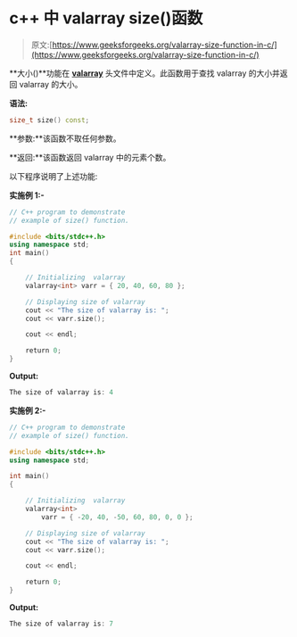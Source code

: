 # c++ 中 valarray size()函数

> 原文:[https://www.geeksforgeeks.org/valarray-size-function-in-c/](https://www.geeksforgeeks.org/valarray-size-function-in-c/)

**大小()**功能在 **[valarray](https://www.geeksforgeeks.org/std-valarray-class-c/)** 头文件中定义。此函数用于查找 valarray 的大小并返回 valarray 的大小。

**语法:**

```cpp
size_t size() const;
```

**参数:**该函数不取任何参数。

**返回:**该函数返回 valarray 中的元素个数。

以下程序说明了上述功能:

**实施例 1:-**

```cpp
// C++ program to demonstrate
// example of size() function.

#include <bits/stdc++.h>
using namespace std;
int main()
{

    // Initializing  valarray
    valarray<int> varr = { 20, 40, 60, 80 };

    // Displaying size of valarray
    cout << "The size of valarray is: ";
    cout << varr.size();

    cout << endl;

    return 0;
}
```

**Output:**

```cpp
The size of valarray is: 4

```

**实施例 2:-**

```cpp
// C++ program to demonstrate
// example of size() function.

#include <bits/stdc++.h>
using namespace std;

int main()
{

    // Initializing  valarray
    valarray<int>
        varr = { -20, 40, -50, 60, 80, 0, 0 };

    // Displaying size of valarray
    cout << "The size of valarray is: ";
    cout << varr.size();

    cout << endl;

    return 0;
}
```

**Output:**

```cpp
The size of valarray is: 7

```
